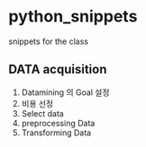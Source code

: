 # python_snippets
snippets for the class


## DATA acquisition 
1) Datamining 의 Goal 설정 
2) 비용 선정 
3) Select data
4) preprocessing Data
5) Transforming Data
